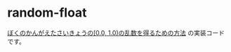 # random-float

[ぼくのかんがえたさいきょうの\[0.0, 1.0)の乱数を得るための方法](https://shogo82148.github.io/blog/2023/09/04/2023-09-04-generate-random-float/) の実装コードです。
